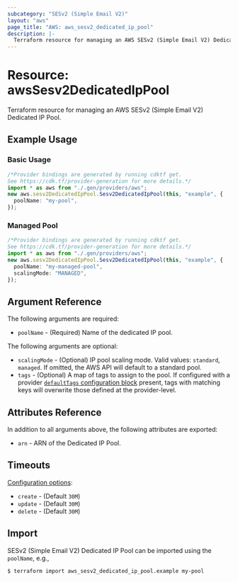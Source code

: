 ```yaml
---
subcategory: "SESv2 (Simple Email V2)"
layout: "aws"
page_title: "AWS: aws_sesv2_dedicated_ip_pool"
description: |-
  Terraform resource for managing an AWS SESv2 (Simple Email V2) Dedicated IP Pool.
---
```


# Resource: awsSesv2DedicatedIpPool

Terraform resource for managing an AWS SESv2 (Simple Email V2) Dedicated IP Pool.

## Example Usage

### Basic Usage

```typescript
/*Provider bindings are generated by running cdktf get.
See https://cdk.tf/provider-generation for more details.*/
import * as aws from "./.gen/providers/aws";
new aws.sesv2DedicatedIpPool.Sesv2DedicatedIpPool(this, "example", {
  poolName: "my-pool",
});

```

### Managed Pool

```typescript
/*Provider bindings are generated by running cdktf get.
See https://cdk.tf/provider-generation for more details.*/
import * as aws from "./.gen/providers/aws";
new aws.sesv2DedicatedIpPool.Sesv2DedicatedIpPool(this, "example", {
  poolName: "my-managed-pool",
  scalingMode: "MANAGED",
});

```

## Argument Reference

The following arguments are required:

* `poolName` - (Required) Name of the dedicated IP pool.

The following arguments are optional:

* `scalingMode` - (Optional) IP pool scaling mode. Valid values: `standard`, `managed`. If omitted, the AWS API will default to a standard pool.
* `tags` - (Optional) A map of tags to assign to the pool. If configured with a provider [`defaultTags` configuration block](https://registry.terraform.io/providers/hashicorp/aws/latest/docs#default_tags-configuration-block) present, tags with matching keys will overwrite those defined at the provider-level.

## Attributes Reference

In addition to all arguments above, the following attributes are exported:

* `arn` - ARN of the Dedicated IP Pool.

## Timeouts

[Configuration options](https://developer.hashicorp.com/terraform/language/resources/syntax#operation-timeouts):

* `create` - (Default `30M`)
* `update` - (Default `30M`)
* `delete` - (Default `30M`)

## Import

SESv2 (Simple Email V2) Dedicated IP Pool can be imported using the `poolName`, e.g.,

```console
$ terraform import aws_sesv2_dedicated_ip_pool.example my-pool
```

